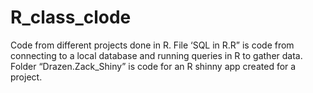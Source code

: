 # R_class_clode
Code from different projects done in R. File ‘SQL in R.R” is code from connecting to a local database and running queries in R to gather data. Folder “Drazen.Zack_Shiny” is code for an R shinny app created for a project.
